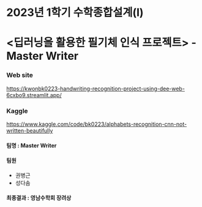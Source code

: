 # 2023년 1학기 수학종합설계(I)

# <딥러닝을 활용한 필기체 인식 프로젝트> - Master Writer

### Web site
https://kwonbk0223-handwriting-recognition-project-using-dee-web-6cxbo9.streamlit.app/

### Kaggle
https://www.kaggle.com/code/bk0223/alphabets-recognition-cnn-not-written-beautifully

#### 팀명 : Master Writer
#### 팀원
* 권병근
* 성다솜

#### 최종결과 : 영남수학회 장려상
